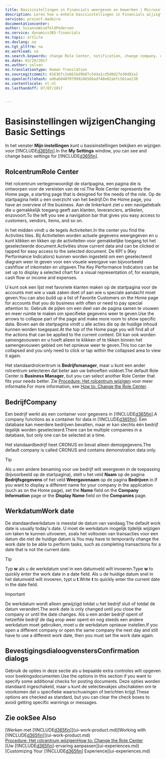 ```yaml
---
title: Basisinstellingen in Financials weergeven en bewerken | Microsoft Docs
description: Leren hoe u enkele basisinstellingen in Financials wijzigt, bijvoorbeeld het rolcentrum, bedrijf of de werkdatum.
services: project-madeira
documentationcenter: 
author: SusanneWindfeldPedersen
ms.service: dynamics365-financials
ms.topic: article
ms.devlang: na
ms.tgt_pltfrm: na
ms.workload: na
ms.search.keywords: change Role Center, notification, change company, change work date
ms.date: 03/29/2017
ms.author: solsen
ms.translationtype: Human Translation
ms.sourcegitcommit: 81636fc2e661bd9b07c54da1cd5d0d27e30d01a2
ms.openlocfilehash: ed0a6848f07999246566ad740e02abfc561ae130
ms.contentlocale: nl-nl
ms.lasthandoff: 07/07/2017


---
```

# <a name="changing-basic-settings"></a><span data-ttu-id="ac1bb-103">Basisinstellingen wijzigen</span><span class="sxs-lookup"><span data-stu-id="ac1bb-103">Changing Basic Settings</span></span>
<span data-ttu-id="ac1bb-104">In het venster **Mijn instellingen** kunt u basisinstellingen bekijken en wijzigen voor [!INCLUDE[d365fin](includes/d365fin_md.md)].</span><span class="sxs-lookup"><span data-stu-id="ac1bb-104">In the **My Settings** window, you can see and change basic settings for [!INCLUDE[d365fin](includes/d365fin_md.md)].</span></span>  

## <a name="role-center"></a><span data-ttu-id="ac1bb-105">Rolcentrum</span><span class="sxs-lookup"><span data-stu-id="ac1bb-105">Role Center</span></span>
<span data-ttu-id="ac1bb-106">Het rolcentrum vertegenwoordigt de startpagina, een pagina die is ontworpen voor de vereisten van de rol.</span><span class="sxs-lookup"><span data-stu-id="ac1bb-106">The Role Center represents the Home page, a starting page that is designed for the needs of the role.</span></span> <span data-ttu-id="ac1bb-107">Op de startpagina hebt u een overzicht van het bedrijf.</span><span class="sxs-lookup"><span data-stu-id="ac1bb-107">On the Home page, you have an overview of the business.</span></span> <span data-ttu-id="ac1bb-108">Aan de linkerkant ziet u een navigatiebalk die u gemakkelijk toegang geeft aan klanten, leveranciers, artikelen, enzovoort.</span><span class="sxs-lookup"><span data-stu-id="ac1bb-108">To the left you see a navigation bar that gives you easy access to customers, vendors, items, and so on.</span></span>

<span data-ttu-id="ac1bb-109">In het midden vindt u de tegels Activiteiten.</span><span class="sxs-lookup"><span data-stu-id="ac1bb-109">In the center you find the Activities tiles.</span></span> <span data-ttu-id="ac1bb-110">Bij Activiteiten worden actuele gegevens weergegeven en u kunt klikken en tikken op de activiteiten voor gemakkelijke toegang tot het geselecteerde document.</span><span class="sxs-lookup"><span data-stu-id="ac1bb-110">Activities show current data and can be clicked or tapped for easy access to the selected document.</span></span> <span data-ttu-id="ac1bb-111">De KPI´s (Key Performance Indicators) kunnen worden ingesteld om een geselecteerd diagram weer te geven voor een visuele weergave van bijvoorbeeld cashflow of inkomsten en uitgaven.</span><span class="sxs-lookup"><span data-stu-id="ac1bb-111">The Key Performance Indicators can be set up to display a selected chart for a visual representation of, for example, cash flow or income and expenses.</span></span>

<span data-ttu-id="ac1bb-112">U kunt ook een lijst met favoriete klanten maken op de startpagina voor de accounts met wie u vaak zaken doet of aan wie u speciale aandacht moet geven.</span><span class="sxs-lookup"><span data-stu-id="ac1bb-112">You can also build up a list of Favorite Customers on the Home page for accounts that you do business with often or need to pay special attention to.</span></span> <span data-ttu-id="ac1bb-113">Gebruik de pijlen om een deel van de pagina samen te vouwen en meer ruimte te maken om specifieke gegevens weer te geven.</span><span class="sxs-lookup"><span data-stu-id="ac1bb-113">Use the arrows to collapse part of the page and make more room to show specific data.</span></span> <span data-ttu-id="ac1bb-114">Boven aan de startpagina vindt u alle acties die op de huidige inhoud kunnen worden toegepast.</span><span class="sxs-lookup"><span data-stu-id="ac1bb-114">At the top of the Home page you will find all of the actions that can be applied to the current content.</span></span> <span data-ttu-id="ac1bb-115">Dit kan ook worden samengevouwen en u hoeft alleen te klikken of te tikken binnen het samengevouwen gebied om het opnieuw weer te geven.</span><span class="sxs-lookup"><span data-stu-id="ac1bb-115">This too can be collapsed and you only need to click or tap within the collapsed area to view it again.</span></span>

<span data-ttu-id="ac1bb-116">Het standaardrolcentrum is **Bedrijfsmanager**, maar u kunt een ander rolcentrum selecteren dat beter aan uw behoeften voldoet.</span><span class="sxs-lookup"><span data-stu-id="ac1bb-116">The default Role Center is **Business Manager**, but you can select another Role Center that fits your needs better.</span></span> <span data-ttu-id="ac1bb-117">Zie [Procedure: Het rolcentrum wijzigen](change-role.md) voor meer informatie.</span><span class="sxs-lookup"><span data-stu-id="ac1bb-117">For more information, see [How to: Change the Role Center](change-role.md).</span></span>

## <a name="company"></a><span data-ttu-id="ac1bb-118">Bedrijf</span><span class="sxs-lookup"><span data-stu-id="ac1bb-118">Company</span></span>
<span data-ttu-id="ac1bb-119">Een bedrijf werkt als een container voor gegevens in [!INCLUDE[d365fin](includes/d365fin_md.md)].</span><span class="sxs-lookup"><span data-stu-id="ac1bb-119">A company functions as a container for data in [!INCLUDE[d365fin](includes/d365fin_md.md)].</span></span> <span data-ttu-id="ac1bb-120">Een database kan meerdere bedrijven bevatten, maar er kan slechts één bedrijf tegelijk worden geselecteerd.</span><span class="sxs-lookup"><span data-stu-id="ac1bb-120">There can be multiple companies in a database, but only one can be selected at a time.</span></span>

<span data-ttu-id="ac1bb-121">Het standaardbedrijf heet CRONUS en bevat alleen demogegevens.</span><span class="sxs-lookup"><span data-stu-id="ac1bb-121">The default company is called CRONUS and contains demonstration data only.</span></span>

> [!TIP]  
>   <span data-ttu-id="ac1bb-122">Als u een andere benaming voor uw bedrijf wilt weergeven in de toepassing (bijvoorbeeld op de startpagina), stelt u het veld **Naam** op de pagina **Bedrijfsgegevens** of het veld **Weergavenaam** op de pagina **Bedrijven** in.</span><span class="sxs-lookup"><span data-stu-id="ac1bb-122">If you want to display a different name for your company in the application (such as on the Home page), set the **Name** field on the **Company Information** page or the **Display Name** field on the **Companies** page.</span></span>  

## <a name="work-date"></a><span data-ttu-id="ac1bb-123">Werkdatum</span><span class="sxs-lookup"><span data-stu-id="ac1bb-123">Work date</span></span>
<span data-ttu-id="ac1bb-124">De standaardwerkdatum is meestal de datum van vandaag.</span><span class="sxs-lookup"><span data-stu-id="ac1bb-124">The default work date is usually today's date.</span></span> <span data-ttu-id="ac1bb-125">U moet de werkdatum mogelijk tijdelijk wijzigen om taken te kunnen uitvoeren, zoals het voltooien van transacties voor een datum die niet de huidige datum is.</span><span class="sxs-lookup"><span data-stu-id="ac1bb-125">You may have to temporarily change the work date to be able to perform tasks, such as completing transactions for a date that is not the current date.</span></span>

> [!TIP]  
>   <span data-ttu-id="ac1bb-126">Typ **w** als u de werkdatum snel in een datumveld wilt invoeren.</span><span class="sxs-lookup"><span data-stu-id="ac1bb-126">Type **w** to quickly enter the work date in a date field.</span></span> <span data-ttu-id="ac1bb-127">Als u de huidige datum snel in het datumveld wilt invoeren, typt u **t**.</span><span class="sxs-lookup"><span data-stu-id="ac1bb-127">Write **t** to quickly enter the current date in the date field.</span></span>

> [!IMPORTANT]  
>   <span data-ttu-id="ac1bb-128">De werkdatum wordt alleen gewijzigd totdat u het bedrijf sluit of totdat de datum verandert.</span><span class="sxs-lookup"><span data-stu-id="ac1bb-128">The work date is only changed until you close the company or until the date changes.</span></span> <span data-ttu-id="ac1bb-129">Als u een ander bedrijf opent of hetzelfde bedrijf de dag erop weer opent en nog steeds een andere werkdatum moet gebruiken, moet u de werkdatum opnieuw instellen.</span><span class="sxs-lookup"><span data-stu-id="ac1bb-129">If you open a different company or open the same company the next day and still have to use a different work date, then you must set the work date again.</span></span>

## <a name="confirmation-dialogs"></a><span data-ttu-id="ac1bb-130">Bevestigingsdialoogvensters</span><span class="sxs-lookup"><span data-stu-id="ac1bb-130">Confirmation dialogs</span></span>
<span data-ttu-id="ac1bb-131">Gebruik de opties in deze sectie als u bepaalde extra controles wilt opgeven voor boekingsdocumenten.</span><span class="sxs-lookup"><span data-stu-id="ac1bb-131">Use the options in this section if you want to specify some additional checks for posting documents.</span></span> <span data-ttu-id="ac1bb-132">Deze opties worden standaard ingeschakeld, maar u kunt de selectievakjes uitschakelen om te voorkomen dat u specifieke waarschuwingen of berichten krijgt.</span><span class="sxs-lookup"><span data-stu-id="ac1bb-132">These options are checked as standard, but you can clear the check boxes to avoid getting specific warnings or messages.</span></span>

## <a name="see-also"></a><span data-ttu-id="ac1bb-133">Zie ook</span><span class="sxs-lookup"><span data-stu-id="ac1bb-133">See Also</span></span>
<span data-ttu-id="ac1bb-134">[Werken met [!INCLUDE[d365fin](includes/d365fin_md.md)]](ui-work-product.md)</span><span class="sxs-lookup"><span data-stu-id="ac1bb-134">[Working with [!INCLUDE[d365fin](includes/d365fin_md.md)]](ui-work-product.md)</span></span>  
[<span data-ttu-id="ac1bb-135">Procedure: Het rolcentrum wijzigen</span><span class="sxs-lookup"><span data-stu-id="ac1bb-135">How to: Change the Role Center</span></span>](change-role.md)  
<span data-ttu-id="ac1bb-136">[Uw [!INCLUDE[d365fin](includes/d365fin_md.md)]-ervaring aanpassen](ui-experiences.md)</span><span class="sxs-lookup"><span data-stu-id="ac1bb-136">[Customizing Your [!INCLUDE[d365fin](includes/d365fin_md.md)] Experience](ui-experiences.md)</span></span>  

